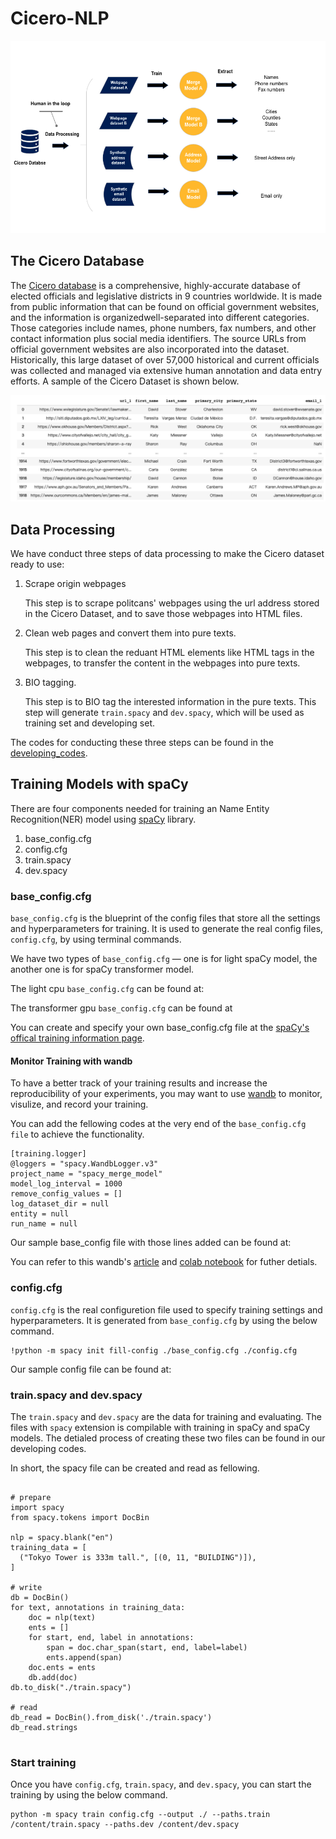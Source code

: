 # Cicero-NLP

![projectStructure](image/README/projectStructure.png)

## The Cicero Database

The [Cicero database](https://cicero.azavea.com/docs/) is a comprehensive, highly-accurate database of elected officials and legislative districts in 9 countries worldwide. It is made from public information that can be found on official government websites, and the information is organizedwell-separated into different categories. Those categories include names, phone numbers, fax numbers, and other contact information plus social media identifiers. The source URLs from official government websites are also incorporated into the dataset. Historically, this large dataset of over 57,000 historical and current officials was collected and managed via  extensive human annotation and data entry efforts. A sample of the Cicero Dataset is shown below.

![ciceroSample](image/README/ciceroSample.png)

## Data Processing

We have conduct three steps of data processing to make the Cicero dataset ready to use:

1. Scrape origin webpages

   This step is to scrape politcans' webpages using the url address stored in the Cicero Dataset, and to save those webpages into HTML files.
2. Clean web pages and convert them into pure texts.

   This step is to clean the reduant HTML elements like HTML tags in the webpages, to transfer the content in the webpages into pure texts.
3. BIO tagging.

   This step is to BIO tag the interested information in the pure texts. This step will generate `train.spacy` and `dev.spacy`, which will be used as training set and developing set.

The codes for conducting these three steps can be found in the [developing_codes](/developing_codes).

## Training Models with spaCy

There are four components needed for training an Name Entity Recognition(NER) model using [spaCy](https://spacy.io/) library.

1. base_config.cfg
2. config.cfg
3. train.spacy
4. dev.spacy

### base_config.cfg

`base_config.cfg` is the blueprint of the config files that store all the settings and hyperparameters for training. It is used to generate the real config files, `config.cfg`, by using terminal commands.

We have two types of `base_config.cfg` — one is for light spaCy model, the another one is for spaCy transformer model.

The light cpu `base_config.cfg` can be found at:

The transformer gpu `base_config.cfg` can be found at

You can create and specify your own base_config.cfg file at the [spaCy&#39;s offical training information page](https://spacy.io/usage/training).

#### Monitor Training with wandb

To have a better track of your training results and increase the reproducibility of your experiments, you may want to use [wandb](https://wandb.ai/site) to monitor, visulize, and record your training.

You can add the fellowing codes at the very end of the `base_config.cfg file` to achieve the functionality.

```
[training.logger]
@loggers = "spacy.WandbLogger.v3"
project_name = "spacy_merge_model"
model_log_interval = 1000
remove_config_values = []
log_dataset_dir = null
entity = null
run_name = null
```

Our sample base_config file with those lines added can be found at:

You can refer to this wandb's [article](https://wandb.ai/wandb/wandb_spacy_integration/reports/Reproducible-spaCy-NLP-Experiments-with-Weights-Biases--Vmlldzo4NjM2MDk) and [colab notebook](https://colab.research.google.com/github/wandb/examples/blob/master/colabs/spacy/SpaCy_v3_and_W%26B.ipynb#scrollTo=QT5YtRqQN6aX) for futher detials.

### config.cfg

`config.cfg` is the real configuretion file used to specify training settings and hyperparameters. It is generated from `base_config.cfg` by using the below command.

```
!python -m spacy init fill-config ./base_config.cfg ./config.cfg
```

Our sample config file can be found at:

### train.spacy and dev.spacy

The `train.spacy` and `dev.spacy` are the data for training and evaluating. The files with `spacy` extension is compilable with training in spaCy and spaCy models. The detialed process of creating these two files can be found in our developing codes.

In short, the spacy file can be created and read as fellowing.

```

# prepare
import spacy
from spacy.tokens import DocBin

nlp = spacy.blank("en")
training_data = [
  ("Tokyo Tower is 333m tall.", [(0, 11, "BUILDING")]),
]

# write
db = DocBin()
for text, annotations in training_data:
    doc = nlp(text)
    ents = []
    for start, end, label in annotations:
        span = doc.char_span(start, end, label=label)
        ents.append(span)
    doc.ents = ents
    db.add(doc)
db.to_disk("./train.spacy")

# read
db_read = DocBin().from_disk('./train.spacy')
db_read.strings


```

### Start training

Once you have `config.cfg`, `train.spacy`, and `dev.spacy`, you can start the training by using the below command.

```
python -m spacy train config.cfg --output ./ --paths.train /content/train.spacy --paths.dev /content/dev.spacy
```
